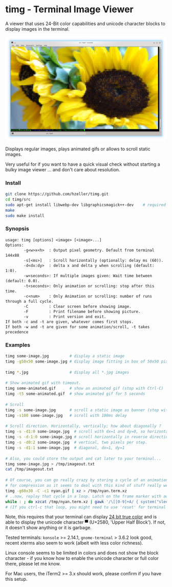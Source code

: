 timg - Terminal Image Viewer
============================

A viewer that uses 24-Bit color capabilities and unicode character blocks
to display images in the terminal.

![](./img/sunflower-term.png)

Displays regular images, plays animated gifs or allows to scroll static images.

Very useful for if you want to have a quick visual check without starting a
bulky image viewer ... and don't care about resolution.

### Install

```bash
git clone https://github.com/hzeller/timg.git
cd timg/src
sudo apt-get install libwebp-dev libgraphicsmagick++-dev    # required libs.
make
sudo make install
```

### Synopsis

```
usage: timg [options] <image> [<image>...]
Options:
        -g<w>x<h>  : Output pixel geometry. Default from terminal 144x88
        -s[<ms>]   : Scroll horizontally (optionally: delay ms (60)).
        -d<dx:dy>  : delta x and delta y when scrolling (default: 1:0).
        -w<seconds>: If multiple images given: Wait time between (default: 0.0).
        -t<seconds>: Only animation or scrolling: stop after this time.
        -c<num>    : Only Animation or scrolling: number of runs through a full cycle.
        -C         : Clear screen before showing image.
        -F         : Print filename before showing picture.
        -v         : Print version and exit.
If both -c and -t are given, whatever comes first stops.
If both -w and -t are given for some animation/scroll, -t takes precedence
```

### Examples
```bash
timg some-image.jpg         # display a static image
timg -g50x50 some-image.jpg # display image fitting in box of 50x50 pixel

timg *.jpg                  # display all *.jpg images

# Show animated gif with timeout.
timg some-animated.gif      # show an animated gif (stop with Ctrl-C)
timg -t5 some-animated.gif  # show animated gif for 5 seconds

# Scroll
timg -s some-image.jpg      # scroll a static image as banner (stop with Ctrl-C)
timg -s100 some-image.jpg   # scroll with 100ms delay

# Scroll direction. Horizontally, vertically; how about diagonally ?
timg -s -d1:0 some-image.jpg  # scroll with dx=1 and dy=0, so horizontally.
timg -s -d-1:0 some-image.jpg # scroll horizontally in reverse direction.
timg -s -d0:2 some-image.jpg  # vertical, two pixels per step.
timg -s -d1:1 some-image.jpg  # diagonal, dx=1, dy=1

# Also, you could store the output and cat later to your terminal...
timg some-image.jpg > /tmp/imageout.txt
cat /tmp/imageout.txt

# Of course, you can go really crazy by storing a cycle of an animation. Use xz
# for compression as it seems to deal with this kind of stuff really well:
timg -g60x30 -C -c1 nyan.gif | xz > /tmp/nyan.term.xz
# ..now, replay that cycle in a loop. Latch on the frame marker with awk to delay
while : ; do xzcat /tmp/nyan.term.xz | gawk '/\[[0-9]+A/ { system("sleep 0.1"); } { print $0 }' ; done
# (If you ctrl-c that loop, you might need to use 'reset' for terminal sanity)
```

Note, this requires that your terminal can display
[24 bit true color][24-bit-term] and is able to display the unicode
character ▀ (U+2580, 'Upper Half Block').
If not, it doesn't show anything or it is garbage.

Tested terminals: `konsole` >= 2.14.1, `gnome-terminal` > 3.6.2 look good,
recent xterms also seem to work (albeit with less color richness).

Linux console seems to be limited in colors and does not show the block
character - if you know how to enable the unicode character or full color
there, please let me know.

For Mac users, the iTerm2 >= 3.x should work, please confirm if you have this
setup.

[24-bit-term]: https://gist.github.com/XVilka/8346728
